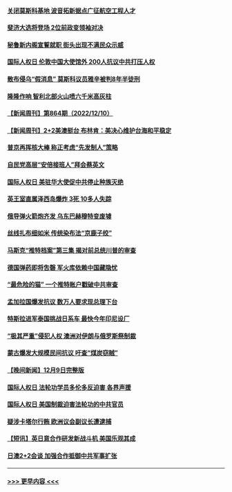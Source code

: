 #### [关闭莫斯科基地 波音拓新据点广征航空工程人才](../pages/prog202/a103595747.md?t=12120050) 
#### [斐济大选将登场 2位前政变领袖对决](../pages/prog202/a103595744.md?t=12120050) 
#### [秘鲁新内阁宣誓就职 街头出现不满民众示威](../pages/prog202/a103595642.md?t=12120050) 
#### [国际人权日 伦敦中国大使馆外 200人抗议中共打压人权](../pages/prog202/a103595618.md?t=12120050) 
#### [散布侵乌“假消息” 莫斯科议员雅辛被判8年半徒刑](../pages/prog202/a103595602.md?t=12120050) 
#### [隆隆作响 智利北部火山喷六千米高灰柱](../pages/prog202/a103595572.md?t=12120050) 
#### [【新闻周刊】第864期（2022/12/10）](../pages/prog202/a103595496.md?t=12120050) 
#### [【新闻周刊】2+2美澳挺台 布林肯：美决心维护台海和平稳定](../pages/prog202/a103595482.md?t=12120050) 
#### [普京再挥核大棒 称正考虑“先发制人”策略](../pages/prog202/a103595386.md?t=12120050) 
#### [自民党高层“安倍接班人”拜会蔡英文](../pages/prog202/a103595389.md?t=12120050) 
#### [国际人权日 美驻华大使促中共停止种族灭绝](../pages/prog202/a103595380.md?t=12120050) 
#### [英王室直属泽西岛爆炸 3死 10多人失踪](../pages/prog202/a103595381.md?t=12120050) 
#### [俄导弹火箭炮齐发 乌东巴赫穆特变废墟](../pages/prog202/a103595329.md?t=12120050) 
#### [丝线扎布细如米 传统染布法“京鹿子绞”](../pages/prog202/a103595207.md?t=12120050) 
#### [马斯克“推特档案”第三集 揭对前总统川普的审查](../pages/prog202/a103595196.md?t=12120050) 
#### [德国弹药即将吿磬 军火库依赖中国藏隐忧](../pages/prog202/a103595079.md?t=12120050) 
#### [“最危险的猫” 一个推特账户戳破中共审查](../pages/prog202/a103595075.md?t=12120050) 
#### [孟加拉国爆发抗议 数万人要求现总理下台](../pages/prog202/a103595072.md?t=12120050) 
#### [特斯拉进军泰国挑战日系车 最快今年印尼设厂](../pages/prog202/a103595047.md?t=12120050) 
#### [“极其严重”侵犯人权 澳洲对伊朗与俄罗斯祭制裁](../pages/prog202/a103595038.md?t=12120050) 
#### [蒙古爆发大规模民间抗议 吁查“煤炭窃贼”](../pages/prog202/a103595007.md?t=12120050) 
#### [【晚间新闻】12月9日完整版](../pages/prog202/a103594893.md?t=12120050) 
#### [国际人权日 法轮功学员多伦多反迫害 各界声援](../pages/prog202/a103594925.md?t=12120050) 
#### [国际人权日 美国制裁迫害法轮功的中共官员](../pages/prog202/a103594856.md?t=12120050) 
#### [疑涉卡塔尔行贿 欧洲议会副议长遭逮捕](../pages/prog202/a103594865.md?t=12120050) 
#### [【短讯】英日意合作研发新战斗机 美国乐观其成](../pages/prog202/a103594787.md?t=12120050) 
#### [日澳2+2会谈 加强合作抵御中共军事扩张](../pages/prog202/a103594789.md?t=12120050) 

----
#### [ >>> 更早内容 <<< ](../indexes/prog202-earlier.md)

